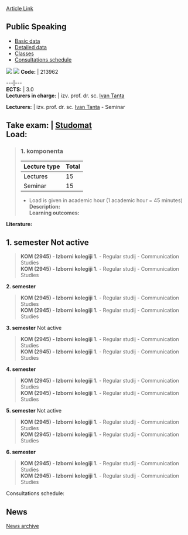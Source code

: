 [Article Link](https://www.fhs.hr/en/course/pubspe)

## Public Speaking
  * [Basic data](https://www.fhs.hr/en/course/pubspe#v1id-523824_566033_1_0 "Basic data")
  * [Detailed data](https://www.fhs.hr/en/course/pubspe#v1id-523824_566033_1_1 "Detailed data")
  * [Classes](https://www.fhs.hr/en/course/pubspe#v1id-523824_566033_1_2 "Classes")
  * [Consultations schedule](https://www.fhs.hr/en/course/pubspe#v1id-523824_566033_1_3 "Consultations schedule")


[![](https://www.fhs.hr/img/flags/gif/hr.gif)](https://www.fhs.hr/predmet/javnas) [![](https://www.fhs.hr/img/flags/gif/gb.gif)](https://www.fhs.hr/en/course/pubspe)
**Code:** |  213962  
  
---|---  
**ECTS:** |  3.0   
**Lecturers in charge:** |  izv. prof. dr. sc. [Ivan Tanta](https://www.fhs.hr/staff/ivan.tanta)   
  
**Lecturers:** |  izv. prof. dr. sc. [Ivan Tanta](https://www.fhs.hr/djelatnik/ivan.tanta) - Seminar  
  
**Take exam:** |  [Studomat](http://www.isvu.hr/studomat)  
**Load:**  
---  
> ### 1. komponenta
> | Lecture type | Total  
> ---|---  
> Lectures | 15  
> Seminar | 15  
> * Load is given in academic hour (1 academic hour = 45 minutes)   
**Description:**  
> **Learning outcomes:**  

  
**Literature:**  

  
**1. semester** Not active  
---  
> **KOM (2945) - Izborni kolegiji 1.** - Regular studij - Communication Studies  
>  **KOM (2945) - Izborni kolegiji 1.** - Regular studij - Communication Studies  
>   
  
**2. semester**  
> **KOM (2945) - Izborni kolegiji 1.** - Regular studij - Communication Studies  
>  **KOM (2945) - Izborni kolegiji 1.** - Regular studij - Communication Studies  
>   
  
**3. semester** Not active  
> **KOM (2945) - Izborni kolegiji 1.** - Regular studij - Communication Studies  
>  **KOM (2945) - Izborni kolegiji 1.** - Regular studij - Communication Studies  
>   
  
**4. semester**  
> **KOM (2945) - Izborni kolegiji 1.** - Regular studij - Communication Studies  
>  **KOM (2945) - Izborni kolegiji 1.** - Regular studij - Communication Studies  
>   
  
**5. semester** Not active  
> **KOM (2945) - Izborni kolegiji 1.** - Regular studij - Communication Studies  
>  **KOM (2945) - Izborni kolegiji 1.** - Regular studij - Communication Studies  
>   
  
**6. semester**  
> **KOM (2945) - Izborni kolegiji 1.** - Regular studij - Communication Studies  
>  **KOM (2945) - Izborni kolegiji 1.** - Regular studij - Communication Studies  
>   
Consultations schedule: 


## News
[News archive](https://www.fhs.hr/en/course/pubspe?@=21cii#news_119095 "News archive")
